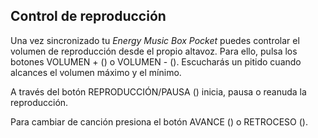 ## Control de reproducción

Una vez sincronizado tu *Energy Music Box Pocket* puedes controlar el volumen de reproducción desde el propio altavoz. Para ello, pulsa los botones VOLUMEN + () o VOLUMEN - (). Escucharás un pitido cuando alcances el volumen máximo y el mínimo.

A través del botón REPRODUCCIÓN/PAUSA () inicia, pausa o reanuda la reproducción.

Para cambiar de canción presiona el botón AVANCE () o RETROCESO ().
